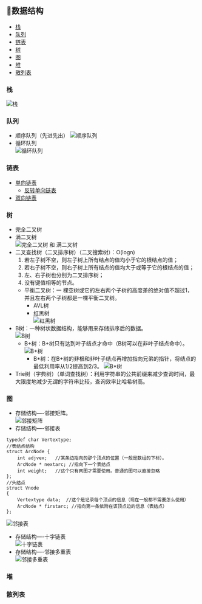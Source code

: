 ﻿## 📐数据结构 
 
 
  * [栈](#%E6%A0%88)
  * [队列](#%E9%98%9F%E5%88%97)
  * [链表](#%E9%93%BE%E8%A1%A8)
  * [树](#%E6%A0%91)
  * [图](#%E5%9B%BE)
  * [堆](#%E5%A0%86)
  * [散列表](#%E6%95%A3%E5%88%97%E8%A1%A8)
 
 
### 栈
![栈](http://i2.51cto.com/images/blog/201801/21/796da6488c298dcd907ee5e204d1215b.png?x-oss-process=image/watermark,size_16,text_QDUxQ1RP5Y2a5a6i,color_FFFFFF,t_100,g_se,x_10,y_10,shadow_90,type_ZmFuZ3poZW5naGVpdGk=)
 
### 队列
+ 顺序队列（先进先出） 
![顺序队列](https://sfault-image.b0.upaiyun.com/124/395/1243953170-57245f3329084_articlex)
+ 循环队列   
![循环队列](https://gss1.bdstatic.com/-vo3dSag_xI4khGkpoWK1HF6hhy/baike/c0%3Dbaike80%2C5%2C5%2C80%2C26/sign=2d7e279f259759ee5e5d6899d3922873/5d6034a85edf8db1ee973ff60a23dd54574e74e2.jpg)
 
### 链表
+ [单向链表](/Interview-.NET/Entity/Node.cs#L6)
  + [反转单向链表](/Interview-.NET/Subject/数据结构/LinkReverse.cs)
+ [双向链表](/Interview-.NET/Entity/Node.cs#L19)

### 树
+ 完全二叉树
+ 满二叉树  
![完全二叉树 和 满二叉树](http://jbcdn2.b0.upaiyun.com/2017/07/a5952ec741b60202c7b377bfb8e8f368.png)
+ 二叉查找树（二叉排序树）（二叉搜索树）：O(logn)
  1) 若左子树不空，则左子树上所有结点的值均小于它的根结点的值；
  2) 若右子树不空，则右子树上所有结点的值均大于或等于它的根结点的值；
  3) 左、右子树也分别为二叉排序树；
  4) 没有键值相等的节点。
  + 平衡二叉树：一 棵空树或它的左右两个子树的高度差的绝对值不超过1，并且左右两个子树都是一棵平衡二叉树。
    + AVL树
    + 红黑树  
    ![红黑树](http://jbcdn2.b0.upaiyun.com/2017/07/9fd5e683147961431e0ecfcffbe5805b.png)  
+ B树：一种树状数据结构，能够用来存储排序后的数据。  
![B树](http://jbcdn2.b0.upaiyun.com/2017/07/0178191b698ab75a98fa1d0bb03cc51f.jpg)
  + B+树：B+树只有达到叶子结点才命中（B树可以在非叶子结点命中）。  
  ![B+树](http://jbcdn2.b0.upaiyun.com/2017/07/0972ef809f286cc29cd2d94687b2ef2d.jpg)
    + B\*树：在B+树的非根和非叶子结点再增加指向兄弟的指针，将结点的最低利用率从1/2提高到2/3。
    ![B\*树](http://jbcdn2.b0.upaiyun.com/2017/07/eb5835f421e029240105ccb8e80279ee.jpg)
+ Trie树（字典树）（单词查找树）：利用字符串的公共前缀来减少查询时间，最大限度地减少无谓的字符串比较，查询效率比哈希树高。

### 图
+ 存储结构—-邻接矩阵。   
![邻接矩阵](https://gss1.bdstatic.com/-vo3dSag_xI4khGkpoWK1HF6hhy/baike/c0%3Dbaike80%2C5%2C5%2C80%2C26/sign=77989746352ac65c73086e219a9bd974/b812c8fcc3cec3fdb11cec53d688d43f879427f1.jpg)
+ 存储结构—-邻接表  
```
typedef char Vertextype;
//表结点结构
struct ArcNode {
    int adjvex;   //某条边指向的那个顶点的位置（一般是数组的下标）。
    ArcNode * nextarc; //指向下一个表结点
    int weight;   //这个只有网图才需要使用。普通的图可以直接忽略
};
//头结点
struct Vnode
{
    Vertextype data;  //这个是记录每个顶点的信息（现在一般都不需要怎么使用）
    ArcNode * firstarc; //指向第一条依附在该顶点边的信息（表结点）
};
```
![邻接表](https://gss3.bdstatic.com/7Po3dSag_xI4khGkpoWK1HF6hhy/baike/c0%3Dbaike80%2C5%2C5%2C80%2C26/sign=f912d7d98d94a4c21e2eef796f9d70b0/4e4a20a4462309f7bfc89bc4780e0cf3d6cad644.jpg)
+ 存储结构—-十字链表   
![十字链表](https://img-blog.csdn.net/20161212165731159)
+ 存储结构—-邻接多重表  
![邻接多重表](https://img-blog.csdn.net/20141016174002546)

### 堆

### 散列表
